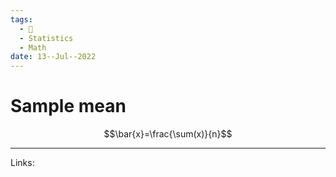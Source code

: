 ```yaml
---
tags:
  - 🌱
  - Statistics
  - Math
date: 13--Jul--2022
---
```


# Sample mean

$$\bar{x}=\frac{\sum(x)}{n}$$


---
Links: 